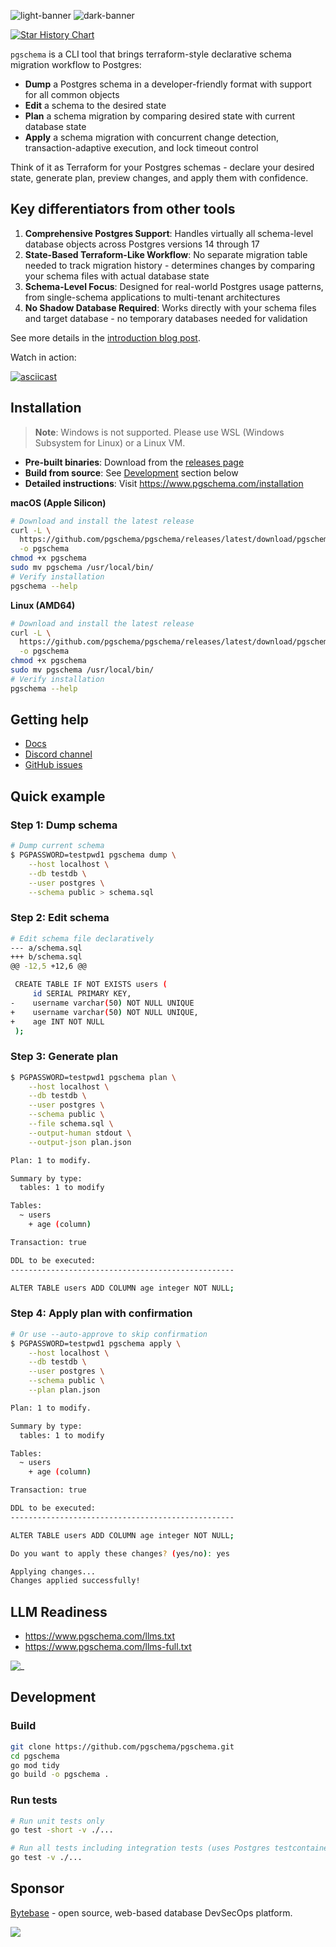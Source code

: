 ![light-banner](https://raw.githubusercontent.com/pgschema/pgschema/main/docs/logo/light.png#gh-light-mode-only)
![dark-banner](https://raw.githubusercontent.com/pgschema/pgschema/main/docs/logo/dark.png#gh-dark-mode-only)

<a href="https://www.star-history.com/#pgschema/pgschema&Date">
 <picture>
   <source media="(prefers-color-scheme: dark)" srcset="https://api.star-history.com/svg?repos=pgschema/pgschema&type=Date&theme=dark" />
   <source media="(prefers-color-scheme: light)" srcset="https://api.star-history.com/svg?repos=pgschema/pgschema&type=Date" />
   <img alt="Star History Chart" src="https://api.star-history.com/svg?repos=pgschema/pgschema&type=Date" />
 </picture>
</a>

`pgschema` is a CLI tool that brings terraform-style declarative schema migration workflow to Postgres:

- **Dump** a Postgres schema in a developer-friendly format with support for all common objects
- **Edit** a schema to the desired state
- **Plan** a schema migration by comparing desired state with current database state
- **Apply** a schema migration with concurrent change detection, transaction-adaptive execution, and lock timeout control

Think of it as Terraform for your Postgres schemas - declare your desired state, generate plan, preview changes, and apply them with confidence.

## Key differentiators from other tools

1. **Comprehensive Postgres Support**: Handles virtually all schema-level database objects across Postgres versions 14 through 17
1. **State-Based Terraform-Like Workflow**: No separate migration table needed to track migration history - determines changes by comparing your schema files with actual database state
1. **Schema-Level Focus**: Designed for real-world Postgres usage patterns, from single-schema applications to multi-tenant architectures
1. **No Shadow Database Required**: Works directly with your schema files and target database - no temporary databases needed for validation

See more details in the [introduction blog post](https://www.pgschema.com/blog/pgschema-postgres-declarative-schema-migration-like-terraform).

Watch in action:

[![asciicast](https://asciinema.org/a/vXHygDMUkGYsF6nmz2h0ONEQC.svg)](https://asciinema.org/a/vXHygDMUkGYsF6nmz2h0ONEQC)


## Installation

> **Note**: Windows is not supported. Please use WSL (Windows Subsystem for Linux) or a Linux VM.

- **Pre-built binaries**: Download from the [releases page](https://github.com/pgschema/pgschema/releases)
- **Build from source**: See [Development](#development) section below
- **Detailed instructions**: Visit https://www.pgschema.com/installation

**macOS (Apple Silicon)**

```bash
# Download and install the latest release
curl -L \
  https://github.com/pgschema/pgschema/releases/latest/download/pgschema-darwin-arm64 \
  -o pgschema
chmod +x pgschema
sudo mv pgschema /usr/local/bin/
# Verify installation
pgschema --help
```

**Linux (AMD64)**

```bash
# Download and install the latest release
curl -L \
  https://github.com/pgschema/pgschema/releases/latest/download/pgschema-linux-amd64 \
  -o pgschema
chmod +x pgschema
sudo mv pgschema /usr/local/bin/
# Verify installation
pgschema --help
```

## Getting help

- [Docs](https://www.pgschema.com)
- [Discord channel](https://discord.gg/rvgZCYuJG4)
- [GitHub issues](https://github.com/pgschema/pgschema/issues)

## Quick example

### Step 1: Dump schema

```bash
# Dump current schema
$ PGPASSWORD=testpwd1 pgschema dump \
    --host localhost \
    --db testdb \
    --user postgres \
    --schema public > schema.sql
```

### Step 2: Edit schema

```bash
# Edit schema file declaratively
--- a/schema.sql
+++ b/schema.sql
@@ -12,5 +12,6 @@

 CREATE TABLE IF NOT EXISTS users (
     id SERIAL PRIMARY KEY,
-    username varchar(50) NOT NULL UNIQUE
+    username varchar(50) NOT NULL UNIQUE,
+    age INT NOT NULL
 );
```

### Step 3: Generate plan

```bash
$ PGPASSWORD=testpwd1 pgschema plan \
    --host localhost \
    --db testdb \
    --user postgres \
    --schema public \
    --file schema.sql \
    --output-human stdout \
    --output-json plan.json

Plan: 1 to modify.

Summary by type:
  tables: 1 to modify

Tables:
  ~ users
    + age (column)

Transaction: true

DDL to be executed:
--------------------------------------------------

ALTER TABLE users ADD COLUMN age integer NOT NULL;
```

### Step 4: Apply plan with confirmation

```bash
# Or use --auto-approve to skip confirmation
$ PGPASSWORD=testpwd1 pgschema apply \
    --host localhost \
    --db testdb \
    --user postgres \
    --schema public \
    --plan plan.json

Plan: 1 to modify.

Summary by type:
  tables: 1 to modify

Tables:
  ~ users
    + age (column)

Transaction: true

DDL to be executed:
--------------------------------------------------

ALTER TABLE users ADD COLUMN age integer NOT NULL;

Do you want to apply these changes? (yes/no): yes

Applying changes...
Changes applied successfully!
```

## LLM Readiness

- https://www.pgschema.com/llms.txt
- https://www.pgschema.com/llms-full.txt

![_](https://raw.githubusercontent.com/pgschema/pgschema/main/docs/images/copy-page.webp)

## Development

### Build

```bash
git clone https://github.com/pgschema/pgschema.git
cd pgschema
go mod tidy
go build -o pgschema .
```

### Run tests

```bash
# Run unit tests only
go test -short -v ./...

# Run all tests including integration tests (uses Postgres testcontainers with Docker)
go test -v ./...
```

## Sponsor

[Bytebase](https://www.bytebase.com?utm_sourcepgschema) - open source, web-based database DevSecOps platform.

<a href="https://www.bytebase.com?utm_sourcepgschema"><img src="https://raw.githubusercontent.com/pgschema/pgschema/main/docs/images/bytebase.webp" /></a>
